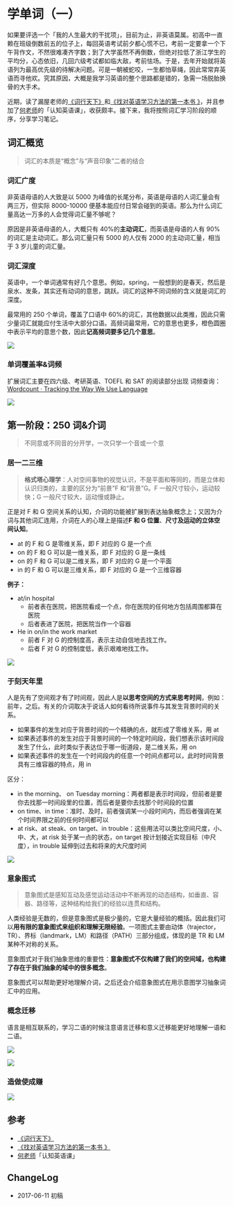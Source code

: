 # 学单词（一）


如果要评选一个「我的人生最大的干扰项」，目前为止，非英语莫属。初高中一直赖在班级倒数前五的位子上，每回英语考试前夕都心慌不已，考前一定要拿一个下午背作文，不然很难凑齐字数；到了大学虽然不再倒数，但绝对拉低了浙江学生的平均分，心态依旧，几回六级考试都如临大敌，考前怯场。于是，去年开始就将英语列为最高优先级的待解决问题。可是一朝被蛇咬，一生都怕草绳，因此常常弃英语而寻他欢。究其原因，大概是我学习英语的整个思路都是错的，急需一场脱胎换骨的大手术。

近期，读了漏屋老师的[《词行天下》](https://book.douban.com/subject/26394930/)和[《找对英语学习方法的第一本书 》](https://book.douban.com/subject/11522125/)，并且参加了[何老师](http://www.zaih.com/mentor/84783701/?recommendby=84783701)的「认知英语课」，收获颇丰。接下来，我将按照词汇学习阶段的顺序，分享学习笔记。

## 词汇概览

> 词汇的本质是“概念”与“声音印象”二者的结合

### 词汇广度

非英语母语的人大致是以 5000 为峰值的长尾分布，英语是母语的人词汇量会有两三万，但实际 8000-10000 便基本能应付日常会碰到的英语。那么为什么词汇量高达一万多的人会觉得词汇量不够呢？

原因是非英语母语的人，大概只有 40%的**主动词汇**，而英语是母语的人有 90%的词汇是主动词汇。那么词汇量只有 5000 的人仅有 2000 的主动词汇量，相当于 3 岁儿童的词汇量。

### 词汇深度

英语中，一个单词通常有好几个意思。例如，spring，一般想到的是春天，然后是泉水、发条，其实还有动词的意思，跳跃。词汇的这种不同词频的含义就是词汇的深度。

最常用的 250 个单词，覆盖了口语中 60%的词汇，其他数据以此类推，因此只需少量词汇就能应付生活中大部分口语。高频词最常用，它的意思也更多，橙色圆圈中表示平均的意思个数，因此**记高频词要多记几个意思**。

![](https://xieting-img.oss-cn-hangzhou.aliyuncs.com/yuyidejieti.png)

### 单词覆盖率&词频

扩展词汇主要在四六级、考研英语、TOEFL 和 SAT 的阅读部分出现
词频查询：[Wordcount · Tracking the Way We Use Language](http://www.wordcount.org/main.php)

![](https://xieting-img.oss-cn-hangzhou.aliyuncs.com/cipin.jpeg)

## 第一阶段：250 词&介词

> 不同意或不同音的分开学，一次只学一个音或一个意

### 居一二三维

> **格式塔心理学**：人对空间事物的视觉认识，不是平面和等同的，而是立体和认识归类的，主要的区分为“前景”F 和“背景”G。F 一般尺寸较小，运动较快；G 一般尺寸较大，运动慢或静止。

正是对 F 和 G 空间关系的认知，介词的功能被扩展到表达抽象概念上；又因为介词与其他词汇连用，介词在人的心理上是描述**F 和 G 位置**、**尺寸及运动的立体空间认知**。

- at 的 F 和 G 是零维关系，即 F 对应的 G 是一个点
- on 的 F 和 G 可以是一维关系，即 F 对应的 G 是一条线
- on 的 F 和 G 可以是二维关系，即 F 对应的 G 是一个平面
- in 的 F 和 G 可以是三维关系，即 F 对应的 G 是一个三维容器

**例子：**

- at/in hospital
  - 前者表在医院，把医院看成一个点，你在医院的任何地方包括周围都算在医院
  - 后者表进了医院，把医院当作一个容器
- He in on/in the work market
  - 前者 F 对 G 的控制度高，表示主动自信地去找工作。
  - 后者 F 对 G 的控制度低，表示艰难地找工作。

![](https://xieting-img.oss-cn-hangzhou.aliyuncs.com/fangweijieci.jpeg)

### 于刻天年里

人是先有了空间观才有了时间观，因此人是**以思考空间的方式来思考时间**，例如：前年，之后。有关的介词取决于说话人如何看待所说事件与其发生背景时间的关系。

- 如果事件的发生对应于背景时间的一个精确的点，就形成了零维关系，用 at
- 如果表述事件的发生对应于背景时间的一个特定时间段，我们想表示该时间段发生了什么，此时类似于表达位于哪一街道段，是二维关系，用 on
- 如果表述事件的发生在一个时间段内的任意一个时间点都可以，此时时间背景具有三维容器的特点，用 in

区分：

- in the morning、 on Tuesday morning：两者都是表示时间段，但前者是要你去找那一时间段里的位置，而后者是要你去找那个时间段的位置
- on time、in time：准时、及时，前者强调某一小段时间内，而后者强调在某个时间界限之前的任何时间都可以
- at risk、at steak、on target、in trouble：这些用法可以类比空间尺度，小、中、大，at risk 处于某一点的状态，on target 按计划接近实现目标（中尺度），in trouble 延伸到过去和将来的大尺度时间

![](https://xieting-img.oss-cn-hangzhou.aliyuncs.com/shijianjieci.png)

### 意象图式

> 意象图式是感知互动及感觉运动活动中不断再现的动态结构，如垂直、容器、路径等，这种结构给我们的经验以连贯和结构。

人类经验是无数的，但是意象图式是极少量的，它是大量经验的概括。因此我们可以**用有限的意象图式来组织和理解无限经验**。一项图式主要由动体（trajector，TR）、界标（landmark，LM）和路径（PATH）三部分组成，体现的是 TR 和 LM 某种不对称的关系。

意象图式对于我们抽象思维的重要性：**意象图式不仅构建了我们的空间域，也构建了存在于我们抽象的域中的很多概念**。

意象图式可以帮助更好地理解介词，之后还会介绍意象图式在用示意图学习抽象词汇中的应用。

### 概念迁移

语言是相互联系的，学习二语的时候注意语言迁移和意义迁移能更好地理解一语和二语。

![](https://xieting-img.oss-cn-hangzhou.aliyuncs.com/WEBRESOURCE86b4ed01782a8c9db1dd5733bf23bf3a.jpg)

![](https://xieting-img.oss-cn-hangzhou.aliyuncs.com/32135165.jpg)

### 造做使成赚

![](https://xieting-img.oss-cn-hangzhou.aliyuncs.com/make.png)

## 参考

- [《词行天下》](https://book.douban.com/subject/26394930/)
- [《找对英语学习方法的第一本书 》](https://book.douban.com/subject/11522125/)
- [何老师](http://www.zaih.com/mentor/84783701/?recommendby=84783701)「认知英语课」

## ChangeLog

- 2017-06-11 初稿

